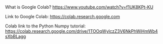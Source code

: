 What is Google Colab?
https://www.youtube.com/watch?v=f1UK8KPt-KU

Link to Google Colab:
https://colab.research.google.com

Colab link to the Python Numpy tutorial:
https://colab.research.google.com/drive/1TOOqWylczZ3V6NkPhWiHmWb4sXbBLagg
